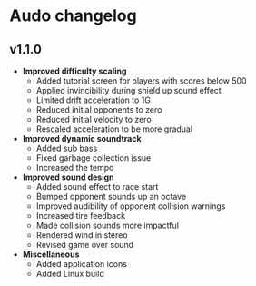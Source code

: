 # Audo changelog

## v1.1.0
- **Improved difficulty scaling**
  - Added tutorial screen for players with scores below 500
  - Applied invincibility during shield up sound effect
  - Limited drift acceleration to 1G
  - Reduced initial opponents to zero
  - Reduced initial velocity to zero
  - Rescaled acceleration to be more gradual
- **Improved dynamic soundtrack**
  - Added sub bass
  - Fixed garbage collection issue
  - Increased the tempo
- **Improved sound design**
  - Added sound effect to race start
  - Bumped opponent sounds up an octave
  - Improved audibility of opponent collision warnings
  - Increased tire feedback
  - Made collision sounds more impactful
  - Rendered wind in stereo
  - Revised game over sound
- **Miscellaneous**
  - Added application icons
  - Added Linux build
